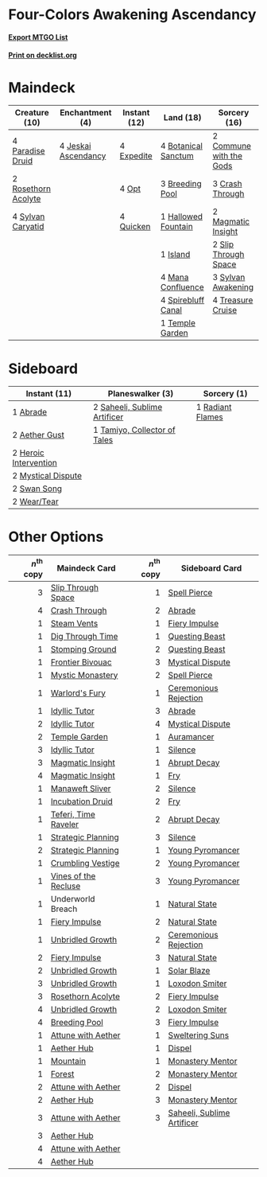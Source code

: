 # Four-Colors Awakening Ascendancy

#### [Export MTGO List](../collection/Four-Colors%20Awakening%20Ascendancy/Four-Colors%20Awakening%20Ascendancy.txt)
#### [Print on decklist.org](http://decklist.org/?deckmain=4%09Botanical%20Sanctum%0A3%09Breeding%20Pool%0A2%09Commune%20with%20the%20Gods%0A3%09Crash%20Through%0A4%09Expedite%0A1%09Hallowed%20Fountain%0A1%09Island%0A4%09Jeskai%20Ascendancy%0A2%09Magmatic%20Insight%0A4%09Mana%20Confluence%0A4%09Opt%0A4%09Paradise%20Druid%0A4%09Quicken%0A2%09Rosethorn%20Acolyte%0A2%09Slip%20Through%20Space%0A4%09Spirebluff%20Canal%0A3%09Sylvan%20Awakening%0A4%09Sylvan%20Caryatid%0A1%09Temple%20Garden%0A4%09Treasure%20Cruise&deckside=1%09Abrade%0A2%09Aether%20Gust%0A2%09Heroic%20Intervention%0A2%09Mystical%20Dispute%0A1%09Radiant%20Flames%0A2%09Saheeli,%20Sublime%20Artificer%0A2%09Swan%20Song%0A1%09Tamiyo,%20Collector%20of%20Tales%0A2%09Wear/Tear)
# Maindeck

|                                        Creature (10)                                         |                                       Enchantment (4)                                        |                                    Instant (12)                                     |                                          Land (18)                                           |                                           Sorcery (16)                                           |
|----------------------------------------------------------------------------------------------|----------------------------------------------------------------------------------------------|-------------------------------------------------------------------------------------|----------------------------------------------------------------------------------------------|--------------------------------------------------------------------------------------------------|
|4 [Paradise Druid](http://gatherer.wizards.com/Pages/Card/Details.aspx?multiverseid=461098)   |4 [Jeskai Ascendancy](http://gatherer.wizards.com/Pages/Card/Details.aspx?multiverseid=386571)|4 [Expedite](http://gatherer.wizards.com/Pages/Card/Details.aspx?multiverseid=446145)|4 [Botanical Sanctum](http://gatherer.wizards.com/Pages/Card/Details.aspx?multiverseid=417817)|2 [Commune with the Gods](http://gatherer.wizards.com/Pages/Card/Details.aspx?multiverseid=413704)|
|2 [Rosethorn Acolyte](http://gatherer.wizards.com/Pages/Card/Details.aspx?multiverseid=473136)|                                                                                              |4 [Opt](http://gatherer.wizards.com/Pages/Card/Details.aspx?multiverseid=442948)     |3 [Breeding Pool](http://gatherer.wizards.com/Pages/Card/Details.aspx?multiverseid=97088)     |3 [Crash Through](http://gatherer.wizards.com/Pages/Card/Details.aspx?multiverseid=430777)        |
|4 [Sylvan Caryatid](http://gatherer.wizards.com/Pages/Card/Details.aspx?multiverseid=373624)  |                                                                                              |4 [Quicken](http://gatherer.wizards.com/Pages/Card/Details.aspx?multiverseid=426578) |1 [Hallowed Fountain](http://gatherer.wizards.com/Pages/Card/Details.aspx?multiverseid=97071) |2 [Magmatic Insight](http://gatherer.wizards.com/Pages/Card/Details.aspx?multiverseid=398496)     |
|                                                                                              |                                                                                              |                                                                                     |1 [Island](http://gatherer.wizards.com/Pages/Card/Details.aspx?multiverseid=439857)           |2 [Slip Through Space](http://gatherer.wizards.com/Pages/Card/Details.aspx?multiverseid=407557)   |
|                                                                                              |                                                                                              |                                                                                     |4 [Mana Confluence](http://gatherer.wizards.com/Pages/Card/Details.aspx?multiverseid=409573)  |3 [Sylvan Awakening](http://gatherer.wizards.com/Pages/Card/Details.aspx?multiverseid=443071)     |
|                                                                                              |                                                                                              |                                                                                     |4 [Spirebluff Canal](http://gatherer.wizards.com/Pages/Card/Details.aspx?multiverseid=417822) |4 [Treasure Cruise](http://gatherer.wizards.com/Pages/Card/Details.aspx?multiverseid=420718)      |
|                                                                                              |                                                                                              |                                                                                     |1 [Temple Garden](http://gatherer.wizards.com/Pages/Card/Details.aspx?multiverseid=405112)    |                                                                                                  |


# Sideboard

|                                          Instant (11)                                          |                                           Planeswalker (3)                                            |                                        Sorcery (1)                                        |
|------------------------------------------------------------------------------------------------|-------------------------------------------------------------------------------------------------------|-------------------------------------------------------------------------------------------|
|1 [Abrade](http://gatherer.wizards.com/Pages/Card/Details.aspx?multiverseid=430772)             |2 [Saheeli, Sublime Artificer](http://gatherer.wizards.com/Pages/Card/Details.aspx?multiverseid=461161)|1 [Radiant Flames](http://gatherer.wizards.com/Pages/Card/Details.aspx?multiverseid=402002)|
|2 [Aether Gust](http://gatherer.wizards.com/Pages/Card/Details.aspx?multiverseid=466796)        |1 [Tamiyo, Collector of Tales](http://gatherer.wizards.com/Pages/Card/Details.aspx?multiverseid=461147)|                                                                                           |
|2 [Heroic Intervention](http://gatherer.wizards.com/Pages/Card/Details.aspx?multiverseid=423776)|                                                                                                       |                                                                                           |
|2 [Mystical Dispute](http://gatherer.wizards.com/Pages/Card/Details.aspx?multiverseid=473020)   |                                                                                                       |                                                                                           |
|2 [Swan Song](http://gatherer.wizards.com/Pages/Card/Details.aspx?multiverseid=420715)          |                                                                                                       |                                                                                           |
|2 [Wear/Tear](http://gatherer.wizards.com/Pages/Card/Details.aspx?multiverseid=368950)          |                                                                                                       |                                                                                           |


# Other Options

|*n*<sup>th</sup> copy|                                         Maindeck Card                                         |*n*<sup>th</sup> copy|                                           Sideboard Card                                            |
|--------------------:|-----------------------------------------------------------------------------------------------|--------------------:|-----------------------------------------------------------------------------------------------------|
|                    3|[Slip Through Space](http://gatherer.wizards.com/Pages/Card/Details.aspx?multiverseid=407557)  |                    1|[Spell Pierce](http://gatherer.wizards.com/Pages/Card/Details.aspx?multiverseid=425876)              |
|                    4|[Crash Through](http://gatherer.wizards.com/Pages/Card/Details.aspx?multiverseid=430777)       |                    2|[Abrade](http://gatherer.wizards.com/Pages/Card/Details.aspx?multiverseid=430772)                    |
|                    1|[Steam Vents](http://gatherer.wizards.com/Pages/Card/Details.aspx?multiverseid=405109)         |                    1|[Fiery Impulse](http://gatherer.wizards.com/Pages/Card/Details.aspx?multiverseid=398516)             |
|                    1|[Dig Through Time](http://gatherer.wizards.com/Pages/Card/Details.aspx?multiverseid=386518)    |                    1|[Questing Beast](http://gatherer.wizards.com/Pages/Card/Details.aspx?multiverseid=473133)            |
|                    1|[Stomping Ground](http://gatherer.wizards.com/Pages/Card/Details.aspx?multiverseid=405110)     |                    2|[Questing Beast](http://gatherer.wizards.com/Pages/Card/Details.aspx?multiverseid=473133)            |
|                    1|[Frontier Bivouac](http://gatherer.wizards.com/Pages/Card/Details.aspx?multiverseid=420914)    |                    3|[Mystical Dispute](http://gatherer.wizards.com/Pages/Card/Details.aspx?multiverseid=473020)          |
|                    1|[Mystic Monastery](http://gatherer.wizards.com/Pages/Card/Details.aspx?multiverseid=420927)    |                    2|[Spell Pierce](http://gatherer.wizards.com/Pages/Card/Details.aspx?multiverseid=425876)              |
|                    1|[Warlord's Fury](http://gatherer.wizards.com/Pages/Card/Details.aspx?multiverseid=443039)      |                    1|[Ceremonious Rejection](http://gatherer.wizards.com/Pages/Card/Details.aspx?multiverseid=417613)     |
|                    1|[Idyllic Tutor](http://gatherer.wizards.com/Pages/Card/Details.aspx?multiverseid=152938)       |                    3|[Abrade](http://gatherer.wizards.com/Pages/Card/Details.aspx?multiverseid=430772)                    |
|                    2|[Idyllic Tutor](http://gatherer.wizards.com/Pages/Card/Details.aspx?multiverseid=152938)       |                    4|[Mystical Dispute](http://gatherer.wizards.com/Pages/Card/Details.aspx?multiverseid=473020)          |
|                    2|[Temple Garden](http://gatherer.wizards.com/Pages/Card/Details.aspx?multiverseid=405112)       |                    1|[Auramancer](http://gatherer.wizards.com/Pages/Card/Details.aspx?multiverseid=441995)                |
|                    3|[Idyllic Tutor](http://gatherer.wizards.com/Pages/Card/Details.aspx?multiverseid=152938)       |                    1|[Silence](http://gatherer.wizards.com/Pages/Card/Details.aspx?multiverseid=191083)                   |
|                    3|[Magmatic Insight](http://gatherer.wizards.com/Pages/Card/Details.aspx?multiverseid=398496)    |                    1|[Abrupt Decay](http://gatherer.wizards.com/Pages/Card/Details.aspx?multiverseid=456061)              |
|                    4|[Magmatic Insight](http://gatherer.wizards.com/Pages/Card/Details.aspx?multiverseid=398496)    |                    1|[Fry](http://gatherer.wizards.com/Pages/Card/Details.aspx?multiverseid=466894)                       |
|                    1|[Manaweft Sliver](http://gatherer.wizards.com/Pages/Card/Details.aspx?multiverseid=370599)     |                    2|[Silence](http://gatherer.wizards.com/Pages/Card/Details.aspx?multiverseid=191083)                   |
|                    1|[Incubation Druid](http://gatherer.wizards.com/Pages/Card/Details.aspx?multiverseid=457275)    |                    2|[Fry](http://gatherer.wizards.com/Pages/Card/Details.aspx?multiverseid=466894)                       |
|                    1|[Teferi, Time Raveler](http://gatherer.wizards.com/Pages/Card/Details.aspx?multiverseid=461148)|                    2|[Abrupt Decay](http://gatherer.wizards.com/Pages/Card/Details.aspx?multiverseid=456061)              |
|                    1|[Strategic Planning](http://gatherer.wizards.com/Pages/Card/Details.aspx?multiverseid=376525)  |                    3|[Silence](http://gatherer.wizards.com/Pages/Card/Details.aspx?multiverseid=191083)                   |
|                    2|[Strategic Planning](http://gatherer.wizards.com/Pages/Card/Details.aspx?multiverseid=376525)  |                    1|[Young Pyromancer](http://gatherer.wizards.com/Pages/Card/Details.aspx?multiverseid=426592)          |
|                    1|[Crumbling Vestige](http://gatherer.wizards.com/Pages/Card/Details.aspx?multiverseid=407680)   |                    2|[Young Pyromancer](http://gatherer.wizards.com/Pages/Card/Details.aspx?multiverseid=426592)          |
|                    1|[Vines of the Recluse](http://gatherer.wizards.com/Pages/Card/Details.aspx?multiverseid=417446)|                    3|[Young Pyromancer](http://gatherer.wizards.com/Pages/Card/Details.aspx?multiverseid=426592)          |
|                    1|Underworld Breach                                                                              |                    1|[Natural State](http://gatherer.wizards.com/Pages/Card/Details.aspx?multiverseid=407646)             |
|                    1|[Fiery Impulse](http://gatherer.wizards.com/Pages/Card/Details.aspx?multiverseid=398516)       |                    2|[Natural State](http://gatherer.wizards.com/Pages/Card/Details.aspx?multiverseid=407646)             |
|                    1|[Unbridled Growth](http://gatherer.wizards.com/Pages/Card/Details.aspx?multiverseid=423793)    |                    2|[Ceremonious Rejection](http://gatherer.wizards.com/Pages/Card/Details.aspx?multiverseid=417613)     |
|                    2|[Fiery Impulse](http://gatherer.wizards.com/Pages/Card/Details.aspx?multiverseid=398516)       |                    3|[Natural State](http://gatherer.wizards.com/Pages/Card/Details.aspx?multiverseid=407646)             |
|                    2|[Unbridled Growth](http://gatherer.wizards.com/Pages/Card/Details.aspx?multiverseid=423793)    |                    1|[Solar Blaze](http://gatherer.wizards.com/Pages/Card/Details.aspx?multiverseid=461143)               |
|                    3|[Unbridled Growth](http://gatherer.wizards.com/Pages/Card/Details.aspx?multiverseid=423793)    |                    1|[Loxodon Smiter](http://gatherer.wizards.com/Pages/Card/Details.aspx?multiverseid=290543)            |
|                    3|[Rosethorn Acolyte](http://gatherer.wizards.com/Pages/Card/Details.aspx?multiverseid=473136)   |                    2|[Fiery Impulse](http://gatherer.wizards.com/Pages/Card/Details.aspx?multiverseid=398516)             |
|                    4|[Unbridled Growth](http://gatherer.wizards.com/Pages/Card/Details.aspx?multiverseid=423793)    |                    2|[Loxodon Smiter](http://gatherer.wizards.com/Pages/Card/Details.aspx?multiverseid=290543)            |
|                    4|[Breeding Pool](http://gatherer.wizards.com/Pages/Card/Details.aspx?multiverseid=97088)        |                    3|[Fiery Impulse](http://gatherer.wizards.com/Pages/Card/Details.aspx?multiverseid=398516)             |
|                    1|[Attune with Aether](http://gatherer.wizards.com/Pages/Card/Details.aspx?multiverseid=417718)  |                    1|[Sweltering Suns](http://gatherer.wizards.com/Pages/Card/Details.aspx?multiverseid=426851)           |
|                    1|[Aether Hub](http://gatherer.wizards.com/Pages/Card/Details.aspx?multiverseid=417815)          |                    1|[Dispel](http://gatherer.wizards.com/Pages/Card/Details.aspx?multiverseid=401858)                    |
|                    1|[Mountain](http://gatherer.wizards.com/Pages/Card/Details.aspx?multiverseid=439859)            |                    1|[Monastery Mentor](http://gatherer.wizards.com/Pages/Card/Details.aspx?multiverseid=391883)          |
|                    1|[Forest](http://gatherer.wizards.com/Pages/Card/Details.aspx?multiverseid=439860)              |                    2|[Monastery Mentor](http://gatherer.wizards.com/Pages/Card/Details.aspx?multiverseid=391883)          |
|                    2|[Attune with Aether](http://gatherer.wizards.com/Pages/Card/Details.aspx?multiverseid=417718)  |                    2|[Dispel](http://gatherer.wizards.com/Pages/Card/Details.aspx?multiverseid=401858)                    |
|                    2|[Aether Hub](http://gatherer.wizards.com/Pages/Card/Details.aspx?multiverseid=417815)          |                    3|[Monastery Mentor](http://gatherer.wizards.com/Pages/Card/Details.aspx?multiverseid=391883)          |
|                    3|[Attune with Aether](http://gatherer.wizards.com/Pages/Card/Details.aspx?multiverseid=417718)  |                    3|[Saheeli, Sublime Artificer](http://gatherer.wizards.com/Pages/Card/Details.aspx?multiverseid=461161)|
|                    3|[Aether Hub](http://gatherer.wizards.com/Pages/Card/Details.aspx?multiverseid=417815)          |                     |                                                                                                     |
|                    4|[Attune with Aether](http://gatherer.wizards.com/Pages/Card/Details.aspx?multiverseid=417718)  |                     |                                                                                                     |
|                    4|[Aether Hub](http://gatherer.wizards.com/Pages/Card/Details.aspx?multiverseid=417815)          |                     |                                                                                                     |

